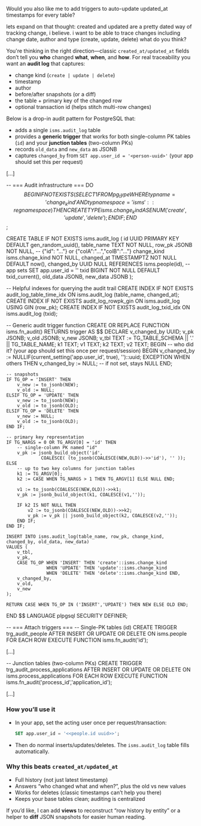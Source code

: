 Would you also like me to add triggers to auto-update updated_at timestamps for every table?

lets expand on that thought: created and updated are a pretty dated way of tracking change, i believe. i want to be able to trace changes including change date, author and type (create, update, delete) what do you think?

You're thinking in the right direction—classic `created_at/updated_at` fields don’t tell you **who** changed **what**, **when**, and **how**. For real traceability you want an **audit log** that captures:

* change kind (`create | update | delete`)
* timestamp
* author
* before/after snapshots (or a diff)
* the table + primary key of the changed row
* optional transaction id (helps stitch multi-row changes)

Below is a drop-in audit pattern for PostgreSQL that:

* adds a single `isms.audit_log` table
* provides a **generic trigger** that works for both single-column PK tables (`id`) and your **junction tables** (two-column PKs)
* records `old_data` and `new_data` as JSONB
* captures `changed_by` from `SET app.user_id = '<person-uuid>'` (your app should set this per request)

[...]

-- === Audit infrastructure ===
DO $$
BEGIN
    IF NOT EXISTS (SELECT 1 FROM pg_type WHERE typname = 'change_kind' AND typnamespace = 'isms'::regnamespace) THEN
        CREATE TYPE isms.change_kind AS ENUM ('create','update','delete');
    END IF;
END$$;

CREATE TABLE IF NOT EXISTS isms.audit_log (
    id UUID PRIMARY KEY DEFAULT gen_random_uuid(),
    table_name TEXT NOT NULL,
    row_pk JSONB NOT NULL,                -- {"id": "..."} or {"colA":"...","colB":"..."}
    change_kind isms.change_kind NOT NULL,
    changed_at TIMESTAMPTZ NOT NULL DEFAULT now(),
    changed_by UUID NULL REFERENCES isms.people(id),  -- app sets SET app.user_id = '<uuid>'
    txid BIGINT NOT NULL DEFAULT txid_current(),
    old_data JSONB,
    new_data JSONB
);

-- Helpful indexes for querying the audit trail
CREATE INDEX IF NOT EXISTS audit_log_table_time_idx ON isms.audit_log (table_name, changed_at);
CREATE INDEX IF NOT EXISTS audit_log_rowpk_gin     ON isms.audit_log USING GIN (row_pk);
CREATE INDEX IF NOT EXISTS audit_log_txid_idx      ON isms.audit_log (txid);

-- Generic audit trigger function
CREATE OR REPLACE FUNCTION isms.fn_audit() RETURNS trigger AS $$
DECLARE
    v_changed_by UUID;
    v_pk JSONB;
    v_old JSONB;
    v_new JSONB;
    v_tbl TEXT := TG_TABLE_SCHEMA || '.' || TG_TABLE_NAME;
    k1 TEXT; v1 TEXT;
    k2 TEXT; v2 TEXT;
BEGIN
    -- who did it? (your app should set this once per request/session)
    BEGIN
        v_changed_by := NULLIF(current_setting('app.user_id', true), '')::uuid;
    EXCEPTION WHEN others THEN
        v_changed_by := NULL; -- if not set, stays NULL
    END;

    -- snapshots
    IF TG_OP = 'INSERT' THEN
        v_new := to_jsonb(NEW);
        v_old := NULL;
    ELSIF TG_OP = 'UPDATE' THEN
        v_new := to_jsonb(NEW);
        v_old := to_jsonb(OLD);
    ELSIF TG_OP = 'DELETE' THEN
        v_new := NULL;
        v_old := to_jsonb(OLD);
    END IF;

    -- primary key representation
    IF TG_NARGS = 0 OR TG_ARGV[0] = 'id' THEN
        -- single-column PK named "id"
        v_pk := jsonb_build_object('id',
                 COALESCE( (to_jsonb(COALESCE(NEW,OLD))->>'id'), '' ));
    ELSE
        -- up to two key columns for junction tables
        k1 := TG_ARGV[0];
        k2 := CASE WHEN TG_NARGS > 1 THEN TG_ARGV[1] ELSE NULL END;

        v1 := to_jsonb(COALESCE(NEW,OLD))->>k1;
        v_pk := jsonb_build_object(k1, COALESCE(v1,''));

        IF k2 IS NOT NULL THEN
            v2 := to_jsonb(COALESCE(NEW,OLD))->>k2;
            v_pk := v_pk || jsonb_build_object(k2, COALESCE(v2,''));
        END IF;
    END IF;

    INSERT INTO isms.audit_log(table_name, row_pk, change_kind, changed_by, old_data, new_data)
    VALUES (
        v_tbl,
        v_pk,
        CASE TG_OP WHEN 'INSERT' THEN 'create'::isms.change_kind
                   WHEN 'UPDATE' THEN 'update'::isms.change_kind
                   WHEN 'DELETE' THEN 'delete'::isms.change_kind END,
        v_changed_by,
        v_old,
        v_new
    );

    RETURN CASE WHEN TG_OP IN ('INSERT','UPDATE') THEN NEW ELSE OLD END;
END
$$ LANGUAGE plpgsql SECURITY DEFINER;

-- === Attach triggers ===
-- Single-PK tables (id)
CREATE TRIGGER trg_audit_people
AFTER INSERT OR UPDATE OR DELETE ON isms.people
FOR EACH ROW EXECUTE FUNCTION isms.fn_audit('id');

[...]

-- Junction tables (two-column PKs)
CREATE TRIGGER trg_audit_process_applications
AFTER INSERT OR UPDATE OR DELETE ON isms.process_applications
FOR EACH ROW EXECUTE FUNCTION isms.fn_audit('process_id','application_id');

[...]

### How you’ll use it

* In your app, set the acting user once per request/transaction:

  ```sql
  SET app.user_id = '<<people.id uuid>>';
  ```
* Then do normal inserts/updates/deletes. The `isms.audit_log` table fills automatically.

### Why this beats `created_at/updated_at`

* Full history (not just latest timestamp)
* Answers “who changed what and when?”, plus the old vs new values
* Works for deletes (classic timestamps can’t help you there)
* Keeps your base tables clean; auditing is centralized

If you’d like, I can add **views** to reconstruct “row history by entity” or a helper to **diff** JSON snapshots for easier human reading.
